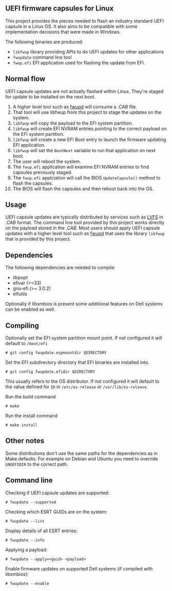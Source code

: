 UEFI firmware capsules for Linux
--------
This project provides the pieces needed to flash an industry standard UEFI capsule in a Linux OS.
It also aims to be compatible with some implementation decisions that were made in Windows.

The following binaries are produced:
 * `libfwup` library providing APIs to do UEFI updates for other applications
 * `fwupdate` command line tool
 * `fwup.efi` EFI application used for flashing the update from EFI.

## Normal flow
UEFI capsule updates are _not_ actually flashed within Linux.  They're staged for update to
be installed on the next boot.

1. A higher level tool such as [fwupd](https://github.com/hughsie/fwupd) will consume a _.CAB_ file.
2. That tool will use libfwup from this project to stage the updates on the system.
3. `libfwup` will copy the payload to the EFI system partition.
4. `libfwup` will create EFI NVRAM entries pointing to the correct payload on the EFI system partition.
5. `libfwup` will create a new EFI Boot entry to launch the firmware updating EFI application.
6. `libfwup` will set the `BootNext` variable to run that application on next boot.
7. The user will reboot the system.
8. The `fwup.efi` application will examine EFI NVRAM entries to find capsules previously staged.
9. The `fwup.efi` applciation will call the BIOS `UpdateCapsule()` method to flash the capsules.
10. The BIOS will flash the capsules and then reboot back into the OS.

## Usage
UEFI capsule updates are typically distributed by services such as [LVFS](https://fwupd.org) in _.CAB_ format.  The command line tool provided by this project works directly on the
payload stored in the *.CAB*.
Most users should apply UEFI capsule updates with a higher level tool such as [fwupd](https://github.com/hughsie/fwupd) that uses the library `libfwup` that is provided by this project.

## Dependencies
The following dependencies are needed to compile:
 * libpopt
 * efivar (>=33)
 * gnu-efi (>= 3.0.2)
 * elfutils

Optionally if libsmbios is present some additional features on Dell systems can be enabled
as well.

## Compiling

Optionally set the EFI system partition mount point.  If not configured it will default to `/boot/efi`
```
# git config fwupdate.espmountdir $DIRECTORY
```

Set the EFI subdirectory directory that EFI binaries are installed into.
```
# git config fwupdate.efidir $DIRECTORY
```
This usually refers to the OS distributor.  If not configured it will default to the value defined for `ID` in `/etc/os-release` or `/usr/lib/os-release`.

Run the build command
```
# make
```

Run the install command
```
# make install
```

## Other notes
Some distributions don't use the same paths for the dependencies as in Make.defaults.
For example on Debian and Ubuntu you need to override `GNUEFIDIR` to the correct path.

## Command line
Checking if UEFI capsule updates are supported:
```
# fwupdate --supported
```

Checking which ESRT GUIDs are on the system:
```
# fwupdate --list
```

Display details of all ESRT entries:
```
# fwupdate --info
```

Applying a payload:
```
# fwupdate --apply=<guid> <payload>
```

Enable firmware updates on supported Dell systems (if compiled with libsmbios):
```
# fwupdate --enable
```


